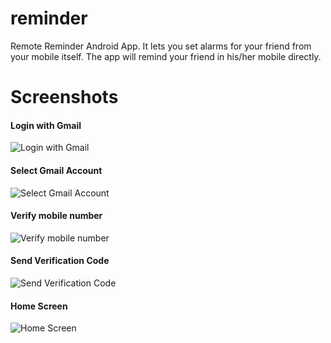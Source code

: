 reminder
========

Remote Reminder Android App. It lets you set alarms for your friend from your mobile itself. The app will remind your friend in his/her mobile directly.

Screenshots
===========

#### Login with Gmail

![Login with Gmail](http://google.com)

#### Select Gmail Account

![Select Gmail Account](http://google.com)

#### Verify mobile number

![Verify mobile number](http://google.com)

#### Send Verification Code

![Send Verification Code](http://google.com)

#### Home Screen

![Home Screen](http://google.com)
